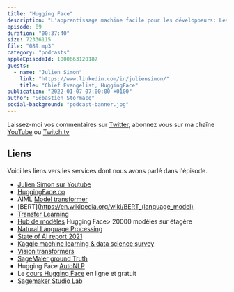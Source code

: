 ```yaml
---
title: "Hugging Face"
description: "L'apprentissage machine facile pour les développeurs: Les modèles d'apprentissage automatique basés sur les transformeurs et l'apprentissage par transfert (transfert learning) ont le vent en poupe pour deux raisons : leur grande précision et la facilité d'apprentissage sur des jeux de données relativement restreints.  Hugging Face, une startup française, vous propose des librairies open sources faciles à intégrer dans vos applications et plus de 20000 modèles prêts à être utilisés ou personalisés."
episode: 89
duration: "00:37:40"
size: 72336115
file: "089.mp3"
category: "podcasts"
appleEpisodeId: 1000663120187
guests:
  - name: "Julien Simon"
    link: "https://www.linkedin.com/in/juliensimon/"
    title: "Chief Evangelist, HuggingFace"
publication: "2022-01-07 07:00:00 +0100"
author: "Sébastien Stormacq"
social-background: "podcast-banner.jpg"
---
```


Laissez-moi vos commentaires sur [Twitter](https://twitter.com/sebsto), abonnez vous sur ma chaîne [YouTube](https://www.youtube.com/sebsto) ou [Twitch.tv](https://www.twitch.tv/sebAWS)

## Liens

Voici les liens vers les services dont nous avons parlé dans l'épisode.

- [Julien Simon sur Youtube](https://www.youtube.com/channel/UCVonoXm3SI_Q0ZNHd5JPawA)
- [HuggingFace.co](https://huggingface.co)
- AIML [Model transformer](https://en.wikipedia.org/wiki/Transformer_(machine_learning_model))
- [BERT](https://en.wikipedia.org/wiki/BERT_(language_model)
- [Transfer Learning](https://en.wikipedia.org/wiki/Transfer_learning) 
- [Hub de modèles](https://huggingface.co/models) Hugging Face> 20000 modèles sur étagère
- [Natural Language Processing](https://en.wikipedia.org/wiki/Natural_language_processing)
- [State of AI report 2021 ](https://www.stateof.ai)
- [Kaggle machine learning & data science survey](https://www.kaggle.com/c/kaggle-survey-2021)
- [Vision transformers](https://en.wikipedia.org/wiki/Vision_transformer)
- [SageMaler ground Truth](https://aws.amazon.com/sagemaker/data-labeling/)
- Hugging Face [AutoNLP](https://huggingface.co/autonlp)
- Le [cours Hugging Face](https://huggingface.co/course/chapter1/1) en ligne et gratuit
- [Sagemaker Studio Lab](https://aws.amazon.com/sagemaker/studio-lab/)
